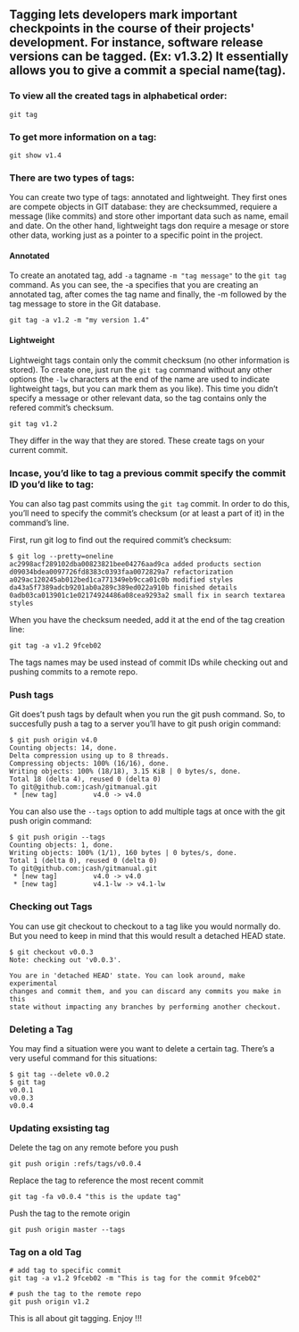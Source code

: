 ## Tagging lets developers mark important checkpoints in the course of their projects' development. For instance, software release versions can be tagged. (Ex: v1.3.2) It essentially allows you to give a commit a special name(tag).

### To view all the created tags in alphabetical order:

``` git tag ```

### To get more information on a tag:

``` git show v1.4 ```

### There are two types of tags:
You can create two type of tags: annotated and lightweight. They first ones are compete objects in GIT database: they are checksummed, requiere a message (like commits) and store other important data such as name, email and date. On the other hand, lightweight tags don require a mesage or store other data, working just as a pointer to a specific point in the project.

#### Annotated
To create an anotated tag, add `-a` tagname `-m "tag message"` to the `git tag` command. As you can see, the -a specifies that you are creating an annotated tag, after comes the tag name and finally, the -m followed by the tag message to store in the Git database.

``` git tag -a v1.2 -m "my version 1.4" ```

#### Lightweight
Lightweight tags contain only the commit checksum (no other information is stored). To create one, just run the `git tag` command without any other options (the `-lw` characters at the end of the name are used to indicate lightweight tags, but you can mark them as you like). This time you didn’t specify a message or other relevant data, so the tag contains only the refered commit’s checksum.

``` git tag v1.2 ```

They differ in the way that they are stored.
These create tags on your current commit.

### Incase, you’d like to tag a previous commit specify the commit ID you’d like to tag:
You can also tag past commits using the `git tag` commit. In order to do this, you’ll need to specify the commit’s checksum (or at least a part of it) in the command’s line.

First, run git log to find out the required commit’s checksum:

```
$ git log --pretty=oneline
ac2998acf289102dba00823821bee04276aad9ca added products section
d09034bdea0097726fd8383c0393faa0072829a7 refactorization
a029ac120245ab012bed1ca771349eb9cca01c0b modified styles
da43a5f7389adcb9201ab0a289c389ed022a910b finished details
0adb03ca013901c1e02174924486a08cea9293a2 small fix in search textarea styles
```
When you have the checksum needed, add it at the end of the tag creation line:

``` git tag -a v1.2 9fceb02 ```

The tags names may be used instead of commit IDs while checking out and pushing commits to a remote repo.

### Push tags
Git does’t push tags by default when you run the git push command. So, to succesfully push a tag to a server you’ll have to git push origin command:

```
$ git push origin v4.0
Counting objects: 14, done.
Delta compression using up to 8 threads.
Compressing objects: 100% (16/16), done.
Writing objects: 100% (18/18), 3.15 KiB | 0 bytes/s, done.
Total 18 (delta 4), reused 0 (delta 0)
To git@github.com:jcash/gitmanual.git
 * [new tag]         v4.0 -> v4.0
```

You can also use the `--tags` option to add multiple tags at once with the git push origin command:

```
$ git push origin --tags
Counting objects: 1, done.
Writing objects: 100% (1/1), 160 bytes | 0 bytes/s, done.
Total 1 (delta 0), reused 0 (delta 0)
To git@github.com:jcash/gitmanual.git
 * [new tag]         v4.0 -> v4.0
 * [new tag]         v4.1-lw -> v4.1-lw
```

### Checking out Tags
You can use git checkout to checkout to a tag like you would normally do. But you need to keep in mind that this would result a detached HEAD state.

```
$ git checkout v0.0.3
Note: checking out 'v0.0.3'.

You are in 'detached HEAD' state. You can look around, make experimental
changes and commit them, and you can discard any commits you make in this
state without impacting any branches by performing another checkout.
```

### Deleting a Tag
You may find a situation were you want to delete a certain tag. There’s a very useful command for this situations:

```
$ git tag --delete v0.0.2
$ git tag
v0.0.1
v0.0.3
v0.0.4
```

### Updating exsisting tag

Delete the tag on any remote before you push
```
git push origin :refs/tags/v0.0.4
```
Replace the tag to reference the most recent commit
```
git tag -fa v0.0.4 "this is the update tag"
```

Push the tag to the remote origin
```
git push origin master --tags
```

### Tag on a old Tag
```
# add tag to specific commit 
git tag -a v1.2 9fceb02 -m "This is tag for the commit 9fceb02"

# push the tag to the remote repo
git push origin v1.2
```

This is all about git tagging. Enjoy !!!
